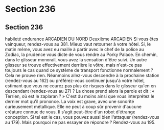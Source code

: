 # Section 236

## Section 236

habileté endurance
ARCADIEN DU NORD
Deuxième ARCADIEN
Si vous êtes vainqueur, rendez-vous au 381.
Mieux vaut retourner à votre hôtel. Si, le matin même, vous avez
eu maille à partir avec le chef de la police au Zodiac, la prudence
vous dicte de vous rendre au Porky Palace. En chemin, dans le
glisseur monorail, vous avez la sensation d'être suivi. Un autre
glisseur se trouve effectivement derrière le vôtre, mais n'est-ce
pas toujours le cas quand ce système de transport fonctionne
normalement ? Cela ne prouve rien. Néanmoins allez-vous
descendre à la prochaine station (rendez-vous au 162) ou
préférez-vous continuer jusqu'à votre hôtel, estimant que vous ne
courez pas plus de risques dans le glisseur qu'en en descendant
(rendez-vous au 27) ?
La chose prend alors la parole et dit : « Terrien, où est le
zaplaran ? » C'est du moins ainsi que vous interprétez le
dernier mot qu'il prononce. La voix est grave, avec une sonorité
curieusement métallique. Elle ne peut à coup sûr provenir
d'aucune créature connue de vous. Il s'agit peut-être d'un robot
d'étrange conception. Si tel est le cas, vous pouvez aussi bien
l'attaquer (rendez-vous au 179). Mais pourquoi ne pas essayer de
répondre ? Rendez-vous au 195.